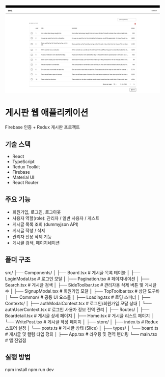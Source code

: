 ![미리보기](image.png)

# 게시판 웹 애플리케이션

Firebase 인증 + Redux 게시판 프로젝트

## 기술 스택

- React
- TypeScript
- Redux Toolkit
- Firebase
- Material UI
- React Router

## 주요 기능

- 회원가입, 로그인, 로그아웃
- 사용자 역할(role): 관리자 / 일반 사용자 / 게스트
- 게시글 목록 조회 (dummyjson API)
- 게시글 작성 / 삭제
- 관리자 전용 삭제 기능
- 게시글 검색, 페이지네이션

## 폴더 구조

src/
├── Components/
│   ├── Board.tsx             # 게시글 목록 테이블
│   ├── LoginModal.tsx        # 로그인 모달
│   ├── Pagination.tsx        # 페이지네이션
│   ├── Search.tsx            # 게시글 검색
│   ├── SideToolbar.tsx       # 관리자용 삭제 버튼 및 게시글 수
│   ├── SignupModal.tsx       # 회원가입 모달
│   ├── TopToolbar.tsx        # 상단 도구바
│   └── Common/               # 공통 UI 요소들
│       ├── Loading.tsx       # 로딩 스피너
│
├── Contexts/
│   ├── authModalContext.tsx  # 로그인/회원가입 모달 상태
│   └── authUserContext.tsx   # 로그인 사용자 정보 전역 관리
│
├── Routes/
│   ├── Boardetail.tsx        # 게시글 상세 페이지
│   ├── Home.tsx              # 게시글 리스트 페이지
│   └── WritePost.tsx         # 게시글 작성 페이지
│
├── store/
│   ├── index.ts              # Redux 스토어 설정
│   └── posts.ts              # 게시글 상태 (Slice)
│
├── types/
│   └── board.ts              # 게시글 및 컬럼 타입 정의
│
├── App.tsx                   # 라우팅 및 전역 렌더링
└── main.tsx                  # 앱 진입점


## 실행 방법

npm install
npm run dev

